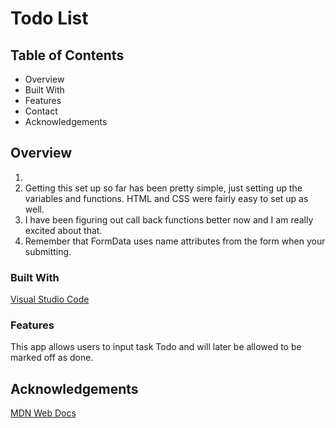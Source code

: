 # Todo List

## Table of Contents

- Overview
- Built With
- Features
- Contact
- Acknowledgements

## Overview

1.
2. Getting this set up so far has been pretty simple, just setting up the variables and functions. HTML and CSS were fairly easy to set up as well.
3. I have been figuring out call back functions better now and I am really excited about that.
4. Remember that FormData uses name attributes from the form when your submitting.

### Built With

[Visual Studio Code](https://code.visualstudio.com/)

### Features

This app allows users to input task Todo and will later be allowed to be marked off as done.

## Acknowledgements

[MDN Web Docs](https://developer.mozilla.org/en-US/docs/Web)
